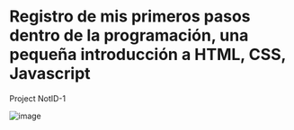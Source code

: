 # Registro de mis primeros pasos dentro de la programación, una pequeña introducción a HTML, CSS, Javascript
Project NotID-1 


![image](https://user-images.githubusercontent.com/107889844/178828784-174cef1c-ed23-4952-91c5-8287fd62f8d5.png)
